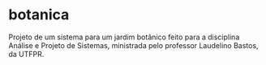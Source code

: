 # botanica
Projeto de um sistema para um jardim botânico feito para a disciplina Análise e Projeto de Sistemas, ministrada pelo professor Laudelino Bastos, da UTFPR.
